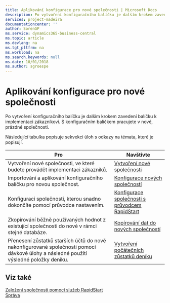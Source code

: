 ```yaml
---
title: Aplikování konfigurace pro nové společnosti | Microsoft Docs
description: Po vytvoření konfiguračního balíčku je dalším krokem zavedení balíčku k implementaci zákazníkovi. Konfiguraci provedete s novou prázdnou společností.
services: project-madeira
documentationcenter: ''
author: SorenGP
ms.service: dynamics365-business-central
ms.topic: article
ms.devlang: na
ms.tgt_pltfrm: na
ms.workload: na
ms.search.keywords: null
ms.date: 10/01/2018
ms.author: sgroespe
---
```

# <a name="apply-configurations-to-new-companies"></a>Aplikování konfigurace pro nové společnosti
Po vytvoření konfiguračního balíčku je dalším krokem zavedení balíčku k implementaci zákazníkovi. S konfiguračním balíčkem pracujete v nové, prázdné společnosti.  

 Následující tabulka popisuje sekvekci úloh s odkazy na témata, které je popisují.

|**Pro**|**Navštivte**|  
|------------|-------------|  
|Vytvoření nové společnosti, ve které budete provádět implementaci zákazníků.|[Vytvoření nové společnosti](admin-how-to-create-a-new-company.md)|  
|Importování a aplikování konfiguračního balíčku pro novou společnost.|[Konfigurace nových společností](admin-how-to-configure-new-companies.md)|  
|Konfiguraci společnosti, kterou snadno dokončíte pomocí průvodce nastavením.|[Konfigurace společnosti s průvodcem RapidStart](admin-how-to-configure-a-company-with-the-rapidstart-wizard.md)|
|Zkopírování běžně používaných hodnot z existující společnosti do nové v rámci stejné databáze.|[Kopírování dat do nových společností](admin-how-to-copy-data-to-new-companies.md)|  
|Přenesení zůstatků starších účtů do nově nakonfigurované společnosti pomocí dávkové úlohy a následné použití výsledné položky deníku.|[Vytvoření počátečních zůstatků deníku](admin-how-to-create-journal-opening-balances.md)|  

## <a name="see-also"></a>Viz také  
[Založení společnosti pomocí služeb RapidStart](admin-set-up-a-company-with-rapidstart.md)  
[Správa](admin-setup-and-administration.md)
